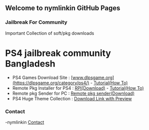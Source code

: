 ## Welcome to nymlinkin GitHub Pages


### Jailbreak For Community

Important Collection of soft/pkg downloads




# PS4 jailbreak community Bangladesh


- PS4 Games Download Site : [www.dlpsgame.org](https://dlpsgame.org/category/ps4/) - [Tutorial(How To)](https://www.facebook.com/UBDgame/videos/2232112383618357/)
- Remote Pkg Installer for PS4 : [RPI(Download)](https://pkg-zone.com/download/ps4/FLTZ00003/latest) - [Tutorial(How To)](https://youtu.be/HlLI8oZKCyc?list=LL)
- Remote pkg Sender for PC : [Remote pkg sender(Download)](https://github.com/iref-use/ps4-remote-pkg-sender/releases)
- PS4 Huge Theme Collection : [Download Link with Preview](https://mega.nz/folder/aUwkma5Y#__-GrZjHvMnRzqmKEZgITQ)










### Contact

-nymlinkin
[Contact](https://t.me/nymlinkin/)

